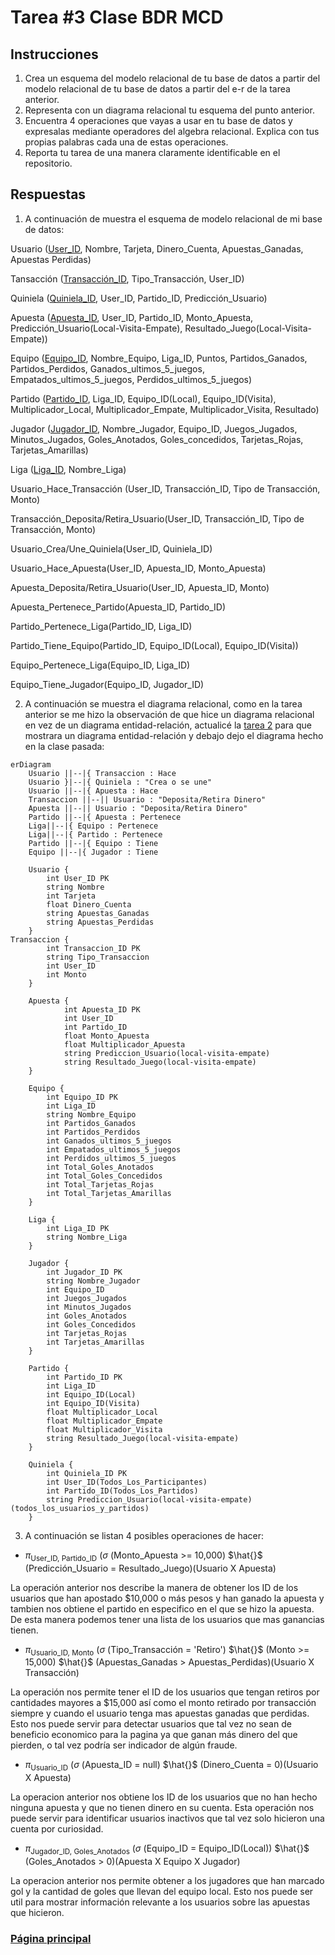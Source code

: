 # Tarea #3 Clase BDR MCD
## Instrucciones
1. Crea un esquema del modelo relacional de tu base de datos a partir del modelo relacional de tu base de datos a partir del e-r de la tarea anterior.
2. Representa con un diagrama relacional tu esquema del punto anterior.
3. Encuentra 4 operaciones que vayas a usar en tu base de datos y expresalas mediante operadores del algebra relacional. Explica con tus propias palabras cada una de estas operaciones.
4. Reporta tu tarea de una manera claramente identificable en el repositorio.

## Respuestas

1. A continuación de muestra el esquema de modelo relacional de mi base de datos:  

Usuario (<u>User_ID</u>, Nombre, Tarjeta, Dinero_Cuenta, Apuestas_Ganadas, Apuestas Perdidas)

Tansacción (<u>Transacción_ID</u>, Tipo_Transacción, User_ID)

Quiniela (<u>Quiniela_ID</u>, User_ID, Partido_ID, Predicción_Usuario)

Apuesta (<u>Apuesta_ID</u>, User_ID, Partido_ID, Monto_Apuesta, Predicción_Usuario(Local-Visita-Empate), Resultado_Juego(Local-Visita-Empate))

Equipo (<u>Equipo_ID</u>, Nombre_Equipo, Liga_ID, Puntos, Partidos_Ganados, Partidos_Perdidos, Ganados_ultimos_5_juegos, Empatados_ultimos_5_juegos, Perdidos_ultimos_5_juegos)

Partido (<u>Partido_ID</u>, Liga_ID, Equipo_ID(Local), Equipo_ID(Visita), Multiplicador_Local, Multiplicador_Empate, Multiplicador_Visita, Resultado)

Jugador (<u>Jugador_ID</u>, Nombre_Jugador, Equipo_ID, Juegos_Jugados, Minutos_Jugados, Goles_Anotados, Goles_concedidos, Tarjetas_Rojas, Tarjetas_Amarillas)

Liga (<u>Liga_ID</u>, Nombre_Liga)

Usuario_Hace_Transacción (User_ID, Transacción_ID, Tipo de Transacción, Monto)

Transacción_Deposita/Retira_Usuario(User_ID, Transacción_ID, Tipo de Transacción, Monto)

Usuario_Crea/Une_Quiniela(User_ID, Quiniela_ID)

Usuario_Hace_Apuesta(User_ID, Apuesta_ID, Monto_Apuesta)

Apuesta_Deposita/Retira_Usuario(User_ID, Apuesta_ID, Monto)

Apuesta_Pertenece_Partido(Apuesta_ID, Partido_ID)

Partido_Pertenece_Liga(Partido_ID, Liga_ID)

Partido_Tiene_Equipo(Partido_ID, Equipo_ID(Local), Equipo_ID(Visita))

Equipo_Pertenece_Liga(Equipo_ID, Liga_ID)

Equipo_Tiene_Jugador(Equipo_ID, Jugador_ID)

2. A continuación se muestra el diagrama relacional, como en la tarea anterior se me hizo la observación de que hice un diagrama relacional en vez de un diagrama entidad-relación, actualicé la [tarea 2](https://github.com/Peque-73/BD-Relacional---Clase-1/blob/main/Tareas/Tarea_2.md) para que mostrara un diagrama entidad-relación y debajo dejo el diagrama hecho en la clase pasada:

```mermaid
erDiagram
    Usuario ||--|{ Transaccion : Hace
    Usuario }|--|{ Quiniela : "Crea o se une"
    Usuario ||--|{ Apuesta : Hace
    Transaccion ||--|| Usuario : "Deposita/Retira Dinero"
    Apuesta ||--|| Usuario : "Deposita/Retira Dinero"
    Partido ||--|{ Apuesta : Pertenece
    Liga||--|{ Equipo : Pertenece
    Liga||--|{ Partido : Pertenece
    Partido ||--|{ Equipo : Tiene
    Equipo ||--|{ Jugador : Tiene

    Usuario {
        int User_ID PK
        string Nombre
        int Tarjeta
        float Dinero_Cuenta
        string Apuestas_Ganadas
        string Apuestas_Perdidas
    }
Transaccion {
        int Transaccion_ID PK
        string Tipo_Transaccion
        int User_ID
        int Monto
    }

    Apuesta {
            int Apuesta_ID PK
            int User_ID
            int Partido_ID
            float Monto_Apuesta
            float Multiplicador_Apuesta
            string Prediccion_Usuario(local-visita-empate)
            string Resultado_Juego(local-visita-empate)
    }

    Equipo {
        int Equipo_ID PK
        int Liga_ID
        string Nombre_Equipo
        int Partidos_Ganados
        int Partidos_Perdidos
        int Ganados_ultimos_5_juegos
        int Empatados_ultimos_5_juegos
        int Perdidos_ultimos_5_juegos
        int Total_Goles_Anotados
        int Total_Goles_Concedidos
        int Total_Tarjetas_Rojas
        int Total_Tarjetas_Amarillas
    }

    Liga {
        int Liga_ID PK
        string Nombre_Liga
    }

    Jugador {
        int Jugador_ID PK
        string Nombre_Jugador
        int Equipo_ID
        int Juegos_Jugados
        int Minutos_Jugados
        int Goles_Anotados
        int Goles_Concedidos
        int Tarjetas_Rojas
        int Tarjetas_Amarillas
    }

    Partido {
        int Partido_ID PK
        int Liga_ID
        int Equipo_ID(Local)
        int Equipo_ID(Visita)
        float Multiplicador_Local
        float Multiplicador_Empate
        float Multiplicador_Visita
        string Resultado_Juego(local-visita-empate)
    }

    Quiniela {
        int Quiniela_ID PK
        int User_ID(Todos_Los_Participantes)
        int Partido_ID(Todos_Los_Partidos)
        string Prediccion_Usuario(local-visita-empate)(todos_los_usuarios_y_partidos)
    }
```

3. A continuación se listan 4 posibles operaciones de hacer:

- $\pi$<sub>User_ID, Partido_ID</sub>  ($\sigma$ (Monto_Apuesta >= 10,000)  $\hat{}$ (Predicción_Usuario = Resultado_Juego)(Usuario X Apuesta)

La operación anterior nos describe la manera de obtener los ID de los usuarios que han apostado $10,000 o más pesos y han ganado la apuesta y tambien nos obtiene el partido en especifico en el que se hizo la apuesta. De esta manera podemos tener una lista de los usuarios que mas ganancias tienen.

- $\pi$<sub>Usuario_ID, Monto</sub>  ($\sigma$ (Tipo_Transacción = 'Retiro')  $\hat{}$ (Monto >= 15,000) $\hat{}$ (Apuestas_Ganadas > Apuestas_Perdidas)(Usuario X Transacción)

La operación nos permite tener el ID de los usuarios que tengan retiros por cantidades mayores a $15,000 así como el monto retirado por transacción siempre y cuando el usuario tenga mas apuestas ganadas que perdidas. Esto nos puede servir para detectar usuarios que tal vez no sean de beneficio economico para la pagina ya que ganan más dinero del que pierden, o tal vez podría ser indicador de algún fraude.

- $\pi$<sub>Usuario_ID</sub>  ($\sigma$ (Apuesta_ID = null)  $\hat{}$ (Dinero_Cuenta = 0)(Usuario X Apuesta)

La operacion anterior nos obtiene los ID de los usuarios que no han hecho ninguna apuesta y que no tienen dinero en su cuenta. Esta operación nos puede servir para identificar usuarios inactivos que tal vez solo hicieron una cuenta por curiosidad.

- $\pi$<sub>Jugador_ID, Goles_Anotados</sub>  ($\sigma$ (Equipo_ID = Equipo_ID(Local))  $\hat{}$ (Goles_Anotados > 0)(Apuesta X Equipo X Jugador)

La operacion anterior nos permite obtener a los jugadores que han marcado gol y la cantidad de goles que llevan del equipo local. Esto nos puede ser util para mostrar información relevante a los usuarios sobre las apuestas que hicieron.

### [Página principal](https://github.com/Peque-73/BD-Relacional---Clase-1)
